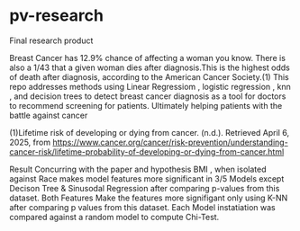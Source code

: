 # pv-research
Final research product

Breast Cancer has 12.9% chance of affecting a woman
 you know. There is also a 1/43 
that a given woman dies
 after diagnosis.This is the highest odds of death
 after diagnosis, according to the American Cancer
Society.(1) This repo addresses methods using Linear Regressiom
, logistic regression , knn , and decision trees
 to detect breast cancer diagnosis as a tool for
 doctors to recommend screening for patients. Ultimately
 helping patients with the battle against cancer


 (1)Lifetime risk of developing or dying from cancer. (n.d.). Retrieved April 6, 2025,
 from https://www.cancer.org/cancer/risk-prevention/understanding-cancer-risk/lifetime-probability-of-developing-or-dying-from-cancer.html


Result 
Concurring with the paper and hypothesis BMI , when isolated against Race makes model features more significant in 3/5 Models except Decison Tree & Sinusodal Regression after comparing p-values from this dataset. Both Features Make the features more signifigant only using K-NN after comparing p values from this dataset. Each Model instatiation was compared against a random model to compute Chi-Test.

